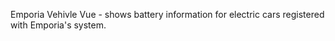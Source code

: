 Emporia Vehivle Vue - shows battery information for electric cars registered with Emporia's system.
